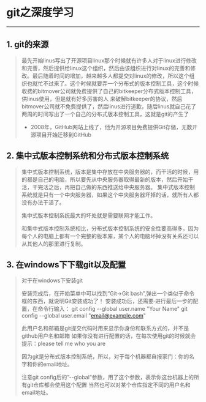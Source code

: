 # git之深度学习

---

## 1. git的来源

> 最先开始linus写出了开源项目linux那个时候就有许多人对于linux进行修改和完善，然后提供给linux这个组织，然后由该组织进行对linux的完善和修改。最后随着时间的增加，越来越多人都提交对linux的修改，所以这个组织也就忙不过来了。这个时候就要弄一个分布式的版本控制工具，这个时候收费的bitmover公司就免费提供了自己的bitkeeper分布式版本控制工具，供linus使用，但是就有好多厉害的人 来破解bitkeeper的协议，然后bitmover公司就不免费提供了，然后linus进行道歉，随后linus就自己花了两周的时间写出了一个自己的分布式版本控制工具，这就是git的产生了
>
> - 2008年，GitHub网站上线了，他为开源项目免费提供Git存储，无数开源项目开始迁移到GitHub



## 2. 集中式版本控制系统和分布式版本控制系统

> 集中式版本控制系统，版本是集中存放在中央服务器的，而干活的时候，用的都是自己的电脑，所以要先从中央服务器取得最新的版本，然后开始干活，干完活之后，再把自己做的东西推送给中央服务器。
> 集中式版本控制系统就是只有一个中央服务器，如果这个中央服务器坏掉的话，就所有人都没有办法干活了。
>
> 集中式版本控制系统最大的坏处就是需要联网才能工作。
>
> 和集中式版本控制系统相比，分布式版本控制系统的安全性要高得多，因为每个人的电脑上都有一个完整的版本库，某个人的电脑坏掉没有关系还可以从其他人的那里进行复制。



## 3. 在windows下下载git以及配置

> 对于在windows下安装git
>
> 安装完成后，在开始菜单中可以找到“Git->Git bash”,弹出一个类似于命令框的东西，就说明Git安装成功了！
> 安装成功后，还需要·进行最后一步的配置，在命令行输入：
> 	git config --global user.name "Your Name"
> 	git config --global user.email "email@example.com"
>
> 此用户名和邮箱是git提交代码时用来显示你身份和联系方式的，并不是github用户名和邮箱
> 如果你没有进行配置的话，在每次使用git的时候就会提示：please tell me who you are 
>
> 因为git是分布式版本控制系统，所以，对于每个机器都自报家门：你的名字和你的email地址。
>
> 注意git config后的”--global“参数，用了这个参数，表示你这台机器上的所有git仓库都会使用这个配置
> 当然也可以对某个仓库指定不同的用户名和email地址。



